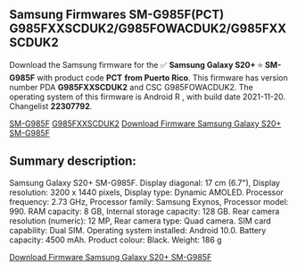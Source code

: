 <h2>Samsung Firmwares SM-G985F(PCT) G985FXXSCDUK2/G985FOWACDUK2/G985FXXSCDUK2</h2>
Download the Samsung firmware for the ✅ <strong>Samsung Galaxy S20+ </strong> ⭐ <strong>SM-G985F</strong> with product code <strong>PCT</strong> <strong> from Puerto Rico</strong>. This firmware has version number PDA <strong>G985FXXSCDUK2</strong> and CSC G985FOWACDUK2. The operating system of this firmware is Android R , with build date 2021-11-20. Changelist <strong>22307792</strong>.


[SM-G985F](https://samfirm.shop/samsung/model/SM-G985F)
[G985FXXSCDUK2](https://samfirm.shop/samsung/pda/G985FXXSCDUK2)
[Download Firmware Samsung Galaxy S20+ SM-G985F](https://samfirm.shop/samsung/firmware/475547)
<h2>Summary description:</h2>
<p>Samsung Galaxy S20+ SM-G985F. Display diagonal: 17 cm (6.7"), Display resolution: 3200 x 1440 pixels, Display type: Dynamic AMOLED. Processor frequency: 2.73 GHz, Processor family: Samsung Exynos, Processor model: 990. RAM capacity: 8 GB, Internal storage capacity: 128 GB. Rear camera resolution (numeric): 12 MP, Rear camera type: Quad camera. SIM card capability: Dual SIM. Operating system installed: Android 10.0. Battery capacity: 4500 mAh. Product colour: Black. Weight: 186 g</p>


[Download Firmware Samsung Galaxy S20+ SM-G985F](https://samfirm.shop/samsung/firmware/475547)
